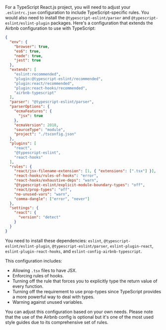 For a TypeScript React.js project, you will need to adjust your `.eslintrc.json` configuration to include TypeScript-specific rules. You would also need to install the `@typescript-eslint/parser` and `@typescript-eslint/eslint-plugin` packages. Here's a configuration that extends the Airbnb configuration to use with TypeScript:

```json
{
  "env": {
    "browser": true,
    "es6": true,
    "node": true,
    "jest": true
  },
  "extends": [
    "eslint:recommended",
    "plugin:@typescript-eslint/recommended",
    "plugin:react/recommended",
    "plugin:react-hooks/recommended",
    "airbnb-typescript"
  ],
  "parser": "@typescript-eslint/parser",
  "parserOptions": {
    "ecmaFeatures": {
      "jsx": true
    },
    "ecmaVersion": 2018,
    "sourceType": "module",
    "project": "./tsconfig.json"
  },
  "plugins": [
    "react",
    "@typescript-eslint",
    "react-hooks"
  ],
  "rules": {
    "react/jsx-filename-extension": [1, { "extensions": [".tsx"] }],
    "react-hooks/rules-of-hooks": "error",
    "react-hooks/exhaustive-deps": "warn",
    "@typescript-eslint/explicit-module-boundary-types": "off",
    "react/prop-types": "off",
    "no-unused-vars": "warn",
    "comma-dangle": ["error", "never"]
  },
  "settings": {
    "react": {
      "version": "detect"
    }
  }
}
```

You need to install these dependencies:
`eslint`, `@typescript-eslint/eslint-plugin`, `@typescript-eslint/parser`, `eslint-plugin-react`, `eslint-plugin-react-hooks`, and `eslint-config-airbnb-typescript`.

This configuration includes:

- Allowing `.tsx` files to have JSX.
- Enforcing rules of hooks.
- Turning off the rule that forces you to explicitly type the return value of every function.
- Turning off the requirement to use prop-types since TypeScript provides a more powerful way to deal with types.
- Warning against unused variables.

You can adjust this configuration based on your own needs. Please note that the use of the Airbnb config is optional but it's one of the most used style guides due to its comprehensive set of rules.
